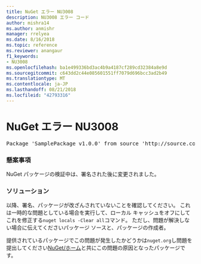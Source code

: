```yaml
---
title: NuGet エラー NU3008
description: NU3008 エラー コード
author: mishra14
ms.author: anmishr
manager: rrelyea
ms.date: 8/16/2018
ms.topic: reference
ms.reviewer: anangaur
f1_keywords:
- NU3008
ms.openlocfilehash: ba1e499336bd3ac4b9a4187cf289cd32384a8e9d
ms.sourcegitcommit: c643dd2c44e085601551ff7079d696bcc3ad2b49
ms.translationtype: MT
ms.contentlocale: ja-JP
ms.lasthandoff: 08/21/2018
ms.locfileid: "42793316"
---
```

# <a name="nuget-error-nu3008"></a>NuGet エラー NU3008

<pre>Package 'SamplePackage v1.0.0' from source 'http://source.com/index.json': The package integrity check failed.</pre>

### <a name="issue"></a>懸案事項

NuGet パッケージの検証中は、署名された後に変更されました。


### <a name="solution"></a>ソリューション

以降、署名、パッケージが改ざんされていないことを確認してください。 これは一時的な問題としている場合を実行して、ローカル キャッシュをオフにしてこれを修正する`nuget locals -Clear all`コマンド。 ただし、問題が解決しない場合に伝えてくださいパッケージ ソースと、パッケージの作成者。

提供されているパッケージでこの問題が発生したかどうかは`nuget.org`し問題を提出してください[NuGet/ホーム](https://github.com/NuGet/Home/issues)と共にこの問題の原因となったパッケージです。


